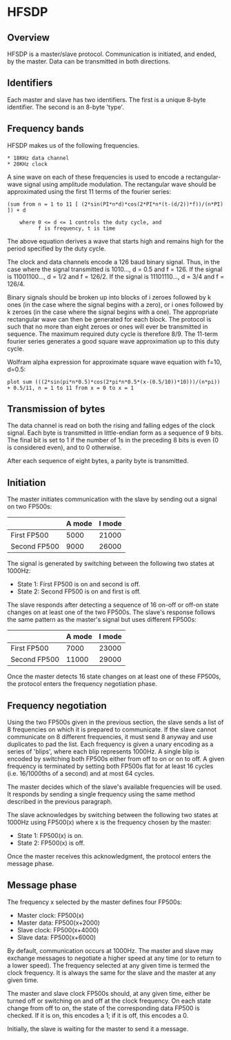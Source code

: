 HFSDP
=====


Overview
--------

HFSDP is a master/slave protocol. Communication is initiated, and ended, by the
master. Data can be transmitted in both directions.


Identifiers
-----------

Each master and slave has two identifiers. The first is a unique 8-byte
identifier. The second is an 8-byte 'type'.


Frequency bands
---------------

HFSDP makes us of the following frequencies.

    * 18KHz data channel
    * 20KHz clock

A sine wave on each of these frequencies is used to encode a rectangular-wave
signal using amplitude modulation. The rectangular wave should be approximated
using the first 11 terms of the fourier series:

    (sum from n = 1 to 11 [ (2*sin(PI*n*d)*cos(2*PI*n*(t-(d/2))*f))/(n*PI) ]) + d

        where 0 <= d <= 1 controls the duty cycle, and
              f is frequency, t is time

The above equation derives a wave that starts high and remains high for the
period specified by the duty cycle.

The clock and data channels encode a 126 baud binary signal. Thus, in the case
where the signal transmitted is 1010..., d = 0.5 and f = 126. If the signal is
11001100..., d = 1/2 and f = 126/2. If the signal is 11101110..., d = 3/4 and
f = 126/4.

Binary signals should be broken up into blocks of i zeroes followed by k ones
(in the case where the signal begins with a zero), or i ones followed by k zeroes
(in the case where the signal begins with a one). The appropriate rectangular wave
can then be generated for each block. The protocol is such that no more than
eight zeroes or ones will ever be transmitted in sequence. The maximum required
duty cycle is therefore 8/9. The 11-term fourier series generates a good square
wave approximation up to this duty cycle.

Wolfram alpha expression for approximate square wave equation with f=10, d=0.5:

    plot sum (((2*sin(pi*n*0.5)*cos(2*pi*n*0.5*(x-(0.5/10))*10)))/(n*pi)) + 0.5/11, n = 1 to 11 from x = 0 to x = 1


Transmission of bytes
---------------------

The data channel is read on both the rising and falling edges of the clock
signal. Each byte is transmitted in little-endian form as a sequence of 9 bits.
The final bit is set to 1 if the number of 1s in the preceding 8 bits is even
(0 is considered even), and to 0 otherwise.

After each sequence of eight bytes, a parity byte is transmitted.

Initiation
----------

The master initiates communication with the slave by sending out a signal on two
FP500s:

|              | A mode | I mode |
|--------------|--------|--------|
| First FP500  | 5000   | 21000  |
| Second FP500 | 9000   | 26000  |

The signal is generated by switching between the following two states at 1000Hz:

* State 1: First FP500 is on and second is off.
* State 2: Second FP500 is on and first is off.

The slave responds after detecting a sequence of 16 on-off or off-on state
changes on at least one of the two FP500s. The slave's response follows the same
pattern as the master's signal but uses different FP500s:

|              | A mode | I mode |
|--------------|--------|--------|
| First FP500  | 7000   | 23000  |
| Second FP500 | 11000  | 29000  |

Once the master detects 16 state changes on at least one of these FP500s,
the protocol enters the frequency negotiation phase.


Frequency negotiation
---------------------

Using the two FP500s given in the previous section, the slave sends a list of
8 frequencies on which it is prepared to communicate. If the slave cannot
communicate on 8 different frequencies, it must send 8 anyway and use duplicates
to pad the list. Each frequency is given a unary encoding as a series of
'blips', where each blip represents 1000Hz. A single blip is encoded by
switching both FP500s either from off to on or on to off. A given frequency is
terminated by setting both FP500s flat for at least 16 cycles
(i.e. 16/1000ths of a second) and at most 64 cycles.

The master decides which of the slave's available frequencies will be used.
It responds by sending a single frequency using the same method described in
the previous paragraph.

The slave acknowledges by switching between the following two states at 1000Hz
using FP500(x) where x is the frequency chosen by the master:

* State 1: FP500(x) is on.
* State 2: FP500(x) is off.

Once the master receives this acknowledgment, the protocol enters the message
phase.


Message phase
----------

The frequency x selected by the master defines four FP500s:

* Master clock: FP500(x)
* Master data:  FP500(x+2000)
* Slave clock:  FP500(x+4000)
* Slave data:   FP500(x+6000)

By default, communication occurs at 1000Hz. The master and slave may exchange
messages to negotiate a higher speed at any time (or to return to a lower
speed). The frequency selected at any given time is termed the clock frequency.
It is always the same for the slave and the master at any given time.

The master and slave clock FP500s should, at any given time, either be turned off
or switching on and off at the clock frequency. On each state change from off
to on, the state of the corresponding data FP500 is checked. If it is on, this
encodes a 1; if it is off, this encodes a 0.

Initially, the slave is waiting for the master to send it a message.
